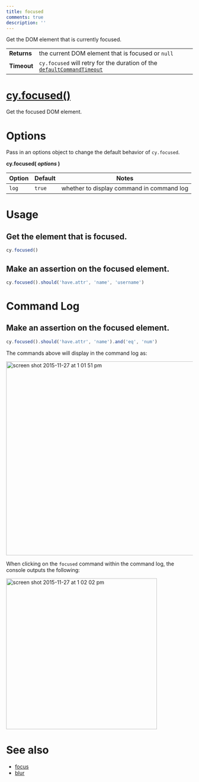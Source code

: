 ```yaml
---
title: focused
comments: true
description: ''
---
```


Get the DOM element that is currently focused.

| | |
|--- | --- |
| **Returns** | the current DOM element that is focused or `null` |
| **Timeout** | `cy.focused` will retry for the duration of the [`defaultCommandTimeout`](https://on.cypress.io/guides/configuration#timeouts) |

# [cy.focused()](#usage)

Get the focused DOM element.

# Options

Pass in an options object to change the default behavior of `cy.focused`.

**cy.focused( *options* )**

Option | Default | Notes
--- | --- | ---
`log` | `true` | whether to display command in command log

# Usage

## Get the element that is focused.

```javascript
cy.focused()
```

## Make an assertion on the focused element.

```javascript
cy.focused().should('have.attr', 'name', 'username')
```

# Command Log

## Make an assertion on the focused element.

```javascript
cy.focused().should('have.attr', 'name').and('eq', 'num')
```

The commands above will display in the command log as:

<img width="523" alt="screen shot 2015-11-27 at 1 01 51 pm" src="https://cloud.githubusercontent.com/assets/1271364/11446780/f71fb350-9509-11e5-963a-a6940fbc63b6.png">

When clicking on the `focused` command within the command log, the console outputs the following:

<img width="407" alt="screen shot 2015-11-27 at 1 02 02 pm" src="https://cloud.githubusercontent.com/assets/1271364/11446771/d104a6d0-9509-11e5-9464-2e397cb1eb24.png">

# See also

- [focus](https://on.cypress.io/api/focus)
- [blur](https://on.cypress.io/api/blur)
